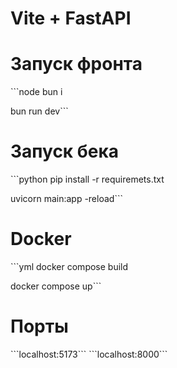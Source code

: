 <h1>Vite + FastAPI</h1>



<h1>Запуск фронта</h1>
```node
bun i 

bun run dev```

<h1>Запуск бека</h1>
```python
pip install -r requiremets.txt 

uvicorn main:app -reload```

<h1>Docker</h1>
```yml
docker compose build

docker compose up```

<h1>Порты</h1>
```localhost:5173```
```localhost:8000```